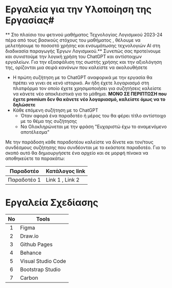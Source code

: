 # Εργαλεία για την Υλοποίηση της Εργασίας#

** Στο πλαίσιο του φετινού μαθήματος Τεχνολογίας Λογισμικού 2023-24 πέρα από τους βασικούς στόχους του μαθήματος , θέλουμε να μελετήσουμε το ποσοστό χρήσης και ενσωμάτωσης τεχνολογιών AI στη διαδικασία παραγωγής Έργων Λογισμικού.** 
Συνεπώς σας προτείνουμε και συνιστούμε την λογική χρήση του ChatGPT και αντίστοιχων εργαλείων. 
Για την εξασφάλιση της σωστής χρήσης και την αξιολόγηση της, ορίζονται μια σειρά κανόνων που καλείστε να ακολουθήσετε
* Η πρώτη συζήτηση με το ChatGPT αναφορικά με την εργασία θα πρέπει να γινει σε κενό ιστορικό. Αν ήδη έχετε λογαριασμό στη πλατφόρμα τον οποίο έχετε χρησιμοποιήσει για συζητήσεις καλείστε να κάνετε νέο αποκλειστικά για το μάθημα. **ΜΟΝΟ ΣΕ ΠΕΡΙΠΤΩΣΗ που έχετε premium δεν θα κάνετε νέο λογαριασμό, καλείστε όμως να το δηλώσετε**
* Κάθε επόμενη συζήτηση με το ChatGPT 
  * Όταν αφορά ένα παραδοτέο ή μέρος του θα φέρει τίτλο αντίστοιχο με το θέμα της συζήτησης
  * Να Ολοκληρώνεται με την φράση "Ευχαριστώ έχω το αναμενόμενο αποτέλεσμα"
    
Με την παράδοση κάθε παραδοτέου καλείστε να δίνετε και τον/τους συνδέσμους συζήτησης που συνδέονται με το εκάστοτε παραδοτέο. Για το σκοπό αυτό θα δημιουργήσετε ένα αρχείο και σε μορφή πίνακα να αποθηκεύετε τα παρακάτω:

| Παραδοτέο | Κατάλογος link|
| --- | --- |
|Παραδοτέo 1 | Link 1  ,  Link 2   |


# Εργαλεία Σχεδίασης #
| No | Tools 
| :-----: |  ------ | 
| 1 | Figma | 
| 2 | Draw.io|
| 3 | Github Pages| 
| 4 | Behance|
| 5 | Visual Studio Code| 
| 6 | Bootstrap Studio|
| 7 | Carbon|


